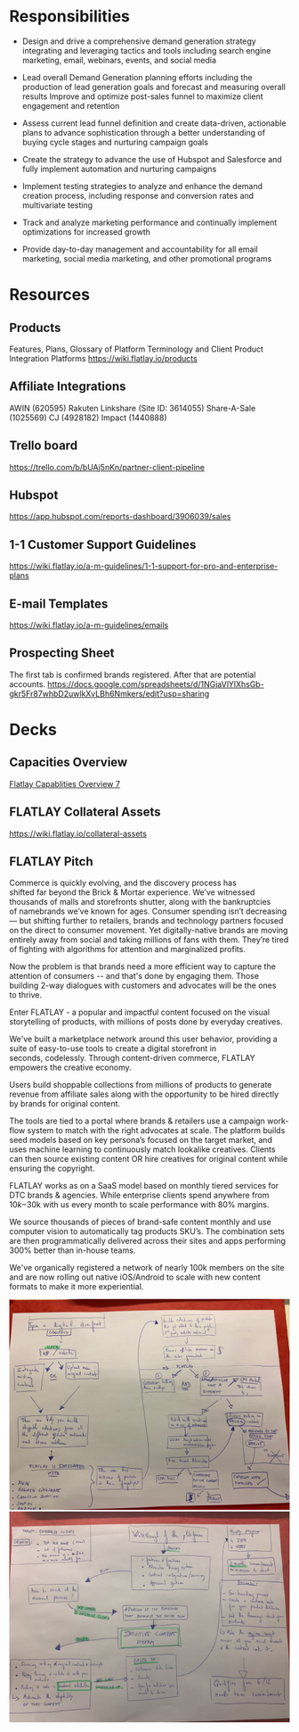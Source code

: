 <!-- TITLE: Sales/Account Management-->

# Responsibilities

- Design and drive a comprehensive demand generation strategy integrating and leveraging tactics and tools including search engine marketing, email, webinars, events, and social media

- Lead overall Demand Generation planning efforts including the production of lead generation goals and forecast and measuring overall results 
Improve and optimize post-sales funnel to maximize client engagement and retention

- Assess current lead funnel definition and create data-driven, actionable plans to advance sophistication through a better understanding of buying cycle stages and nurturing campaign goals

- Create the strategy to advance the use of Hubspot and Salesforce and fully implement automation and nurturing campaigns

- Implement testing strategies to analyze and enhance the demand creation process, including response and conversion rates and multivariate testing

- Track and analyze marketing performance and continually implement optimizations for increased growth

- Provide day-to-day management and accountability for all email marketing, social media marketing, and other promotional programs


# Resources
## Products
Features, Plans, Glossary of Platform Terminology and Client Product Integration Platforms
https://wiki.flatlay.io/products
## Affiliate Integrations
AWIN (620595)
Rakuten Linkshare (Site ID: 3614055)
Share-A-Sale (1025569)
CJ (4928182)
Impact (1440888)

## Trello board
https://trello.com/b/bUAj5nKn/partner-client-pipeline
## Hubspot
https://app.hubspot.com/reports-dashboard/3906039/sales
## 1-1 Customer Support Guidelines
https://wiki.flatlay.io/a-m-guidelines/1-1-support-for-pro-and-enterprise-plans
## E-mail Templates
https://wiki.flatlay.io/a-m-guidelines/emails
## Prospecting Sheet
The first tab is confirmed brands registered. After that are potential accounts.
https://docs.google.com/spreadsheets/d/1NGjaVlYlXhsGb-gkr5Fr87whbD2uwlkXvLBh6Nmkers/edit?usp=sharing
# Decks
## Capacities Overview
[Flatlay Capablities Overview 7](/uploads/flatlay-capablities-overview-7.pdf "Flatlay Capablities Overview 7")

## FLATLAY Collateral Assets
https://wiki.flatlay.io/collateral-assets

## FLATLAY Pitch
Commerce is quickly evolving, and the discovery process has shifted far beyond the Brick & Mortar experience. We’ve witnessed thousands of malls and storefronts shutter, along with the bankruptcies of namebrands we’ve known for ages.
Consumer spending isn’t decreasing — but shifting further to retailers, brands and technology partners focused on the direct to consumer movement. Yet digitally-native brands are moving entirely away from social and taking millions of fans with them. They’re tired of fighting with algorithms for attention and marginalized profits.

Now the problem is that brands need a more efficient way to capture the attention of consumers -- and that's done by engaging them. Those building 2-way dialogues with customers and advocates will be the ones to thrive.

Enter FLATLAY - a popular and impactful content focused on the visual storytelling of products, with millions of posts done by everyday creatives.

We've built a marketplace network around this user behavior, providing a suite of easy-to-use tools to create a digital storefront in seconds, codelessly. Through content-driven commerce, FLATLAY empowers the creative economy. 

Users build shoppable collections from millions of products to generate revenue from affiliate sales along with the opportunity to be hired directly by brands for original content.

The tools are tied to a portal where brands & retailers use a campaign work-flow system to match with the right advocates at scale. The platform builds seed models based on key persona’s focused on the target market, and uses machine learning to continuously match lookalike creatives. Clients can then source existing content OR hire creatives for original content while ensuring the copyright.

FLATLAY works as on a SaaS model based on monthly tiered services for DTC brands & agencies. While enterprise clients spend anywhere from $10k-$30k with us every month to scale performance with 80% margins.

We source thousands of pieces of brand-safe content monthly and use computer vision to automatically tag products SKU’s. The combination sets are then programmatically delivered across their sites and apps performing 300% better than in-house teams.

We've organically registered a network of nearly 100k members on the site and are now rolling out native iOS/Android to scale with new content formats to make it more experiential.

![Image 2019 12 30 20 09 37](/uploads/image-2019-12-30-20-09-37.jpg "Image 2019 12 30 20 09 37")
![Image 2019 12 30 20 09 31](/uploads/image-2019-12-30-20-09-31.jpg "Image 2019 12 30 20 09 31")